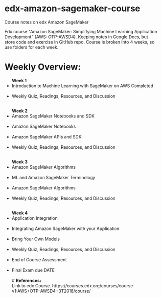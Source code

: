 # edx-amazon-sagemaker-course
Course notes on edx Amazon SageMaker<br />

Edx course "Amazon SageMaker: Simplifying Machine Learning Application Development" (AWS: OTP-AWSD4). Keeping notes in Google Docs, but store code and exercise in GitHub repo. Course is broken into 4 weeks, so use folders for each week.
<br />
# Weekly Overview:
<ul><b>Week 1</b><br />
  <li>Introduction to Machine Learning with SageMaker on AWS Completed</li><br />
<li>Weekly Quiz, Readings, Resources, and Discussion</li><br />
</ul>
<ul><b>Week 2</b><br />
<li>Amazon SageMaker Notebooks and SDK</li><br />
<li>Amazon SageMaker Notebooks</li><br />
<li>Amazon SageMaker APIs and SDK</li><br />
<li>Weekly Quiz, Readings, Resources, and Discussion</li><br />
</ul>
<ul><b>Week 3</b><br />
<li>Amazon SageMaker Algorithms</li><br />
<li>ML and Amazon SageMaker Terminology</li><br />
<li>Amazon SageMaker Algorithms</li><br />
<li>Weekly Quiz, Readings, Resources, and Discussion</li><br />
  </ul>
<ul><b>Week 4</b><br />
<li>Application Integration</li><br />
<li>Integrating Amazon SageMaker with your Application</li><br />
<li>Bring Your Own Models</li><br />
<li>Weekly Quiz, Readings, Resources, and Discussion</li><br />
<li>End of Course Assessment</li><br />
<li>Final Exam due DATE</li><br />
# <b>References:</b><br />
Link to edx Course. https://courses.edx.org/courses/course-v1:AWS+OTP-AWSD4+3T2018/course/
